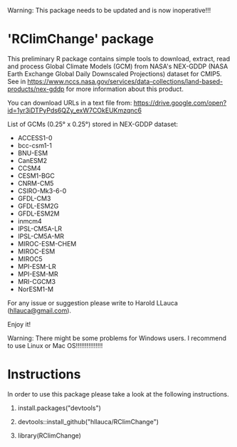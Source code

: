 Warning: This package needs to be updated and is now inoperative!!!



'RClimChange' package
========================

This preliminary R package contains simple tools to download, extract, read and process Global Climate Models (GCM) from NASA's NEX-GDDP (NASA Earth Exchange Global Daily Downscaled Projections) dataset for CMIP5. See in https://www.nccs.nasa.gov/services/data-collections/land-based-products/nex-gddp for more information about this product.

You can download URLs in a text file from: https://drive.google.com/open?id=1yr3iDTPyPds6QZy_exW7COkEUKmzqnc6

List of GCMs (0.25° x 0.25°) stored in NEX-GDDP dataset:
- ACCESS1-0
- bcc-csm1-1
- BNU-ESM
- CanESM2
- CCSM4
- CESM1-BGC
- CNRM-CM5
- CSIRO-Mk3-6-0
- GFDL-CM3
- GFDL-ESM2G
- GFDL-ESM2M
- inmcm4
- IPSL-CM5A-LR
- IPSL-CM5A-MR
- MIROC-ESM-CHEM
- MIROC-ESM
- MIROC5
- MPI-ESM-LR
- MPI-ESM-MR
- MRI-CGCM3
- NorESM1-M


For any issue or suggestion please write to Harold LLauca (hllauca@gmail.com).

Enjoy it!

Warning: There might be some problems for Windows users. I recommend to use Linux or Mac OS!!!!!!!!!!!!!!!

Instructions
============
In order to use this package please take a look at the following instructions.

1. install.packages("devtools")

2. devtools::install_github("hllauca/RClimChange")

3. library(RClimChange)
